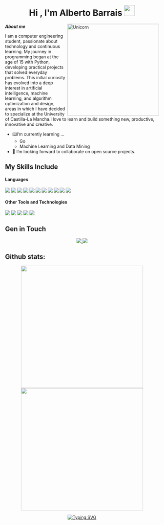 <h1 align="center"><b>Hi , I'm  Alberto Barrais </b><img src="https://media.giphy.com/media/hvRJCLFzcasrR4ia7z/giphy.gif" width="35"></h1>
<!--  -->
<img align="right" width=300px alt="Unicorn" src="https://media.giphy.com/media/QDjpIL6oNCVZ4qzGs7/giphy.gif?cid=790b76116t3xmoq3zb1ortqhuhu6rprnmt05j0ej8bc29seg&ep=v1_gifs_search&rid=giphy.gif&ct=g" />

***About me***

I am a computer engineering student, passionate about technology and continuous learning. My journey in programming began at the age of 15 with Python, developing practical projects that solved everyday problems. This initial curiosity has evolved into a deep interest in artificial intelligence, machine learning, and algorithm optimization and design, areas in which I have decided to specialize at the University of Castilla-La Mancha.I love to learn and build something new, productive, innovative and creative.
- ⌨️I’m currently learning ...
  - Go
  - Machine Learning and Data Mining
- 👐 I’m looking forward to collaborate on open source projects.
## My Skills Include

<h4> Languages </h4>
<span> 
  <img src= "https://img.shields.io/badge/go-%2300ADD8.svg?style=for-the-badge&logo=go&logoColor=white">
  <img src="https://img.shields.io/badge/python-3670A0?style=for-the-badge&logo=python&logoColor=ffdd54">
  <img src="https://img.shields.io/badge/HTML5-E34F26?style=for-the-badge&logo=html5&logoColor=white">
  <img src="https://img.shields.io/badge/CSS3-1572B6?style=for-the-badge&logo=css3&logoColor=white">
  <img src="https://img.shields.io/badge/JavaScript-F7DF1E?style=for-the-badge&logo=javascript&logoColor=black">
  <img src="https://img.shields.io/badge/astro-%232C2052.svg?style=for-the-badge&logo=astro&logoColor=white">
  <img src="https://img.shields.io/badge/Java-ED8B00?style=for-the-badge&logo=java&logoColor=white">
  <img src="https://img.shields.io/badge/C-00599C?style=for-the-badge&logo=c&logoColor=white">
  <img src= "https://img.shields.io/badge/c%23-%23239120.svg?style=for-the-badge&logo=csharp&logoColor=white">
  <img src="https://img.shields.io/badge/Haskell-blue?style=for-the-badge&logo=haskell&logoColor=white">
  <img src="https://img.shields.io/badge/Prolog-5e5086?style=for-the-badge&logo=prolog&logoColor=white">
  



</span>


<h4> Other Tools and Technologies </h4>
<span>
  <img src="https://img.shields.io/badge/Git-F05032?style=for-the-badge&logo=git&logoColor=white">
  <img src="https://img.shields.io/badge/Visual%20Studio%20Code-0078d7.svg?style=for-the-badge&logo=visual-studio-code&logoColor=white">
  <img src="https://img.shields.io/badge/docker-%230db7ed.svg?style=for-the-badge&logo=docker&logoColor=white">
  <img src="https://img.shields.io/badge/postgres-%23316192.svg?style=for-the-badge&logo=postgresql&logoColor=white">
  <img src="https://img.shields.io/badge/MySQL-00000F?style=for-the-badge&logo=mysql&logoColor=white">




</span>

## Gen in Touch
<div align="center">
<a href="mailto:albertobarraistrabajos@gmail.com">
  <img src="https://img.shields.io/badge/Gmail-D14836?style=for-the-badge&logo=gmail&logoColor=white">
</a>
 <a href= "https://www.linkedin.com/in/alberto-barrais-bellerin/">
    <img src="https://img.shields.io/badge/linkedin-%230077B5.svg?style=for-the-badge&logo=linkedin&logoColor=white">
 </a>
</div>

<h2>Github stats:</h2>

<div align="center">
  <a href="https://github.com/Elanza-48">
    <img src="https://github-readme-stats.vercel.app/api?username=alberto-is&show_icons=true&theme=tokyonight&hide_border=true&locale=en" width="400px">
  </a>
  <a href="https://github.com/Elanza-48">
    <img src="https://github-readme-streak-stats.herokuapp.com/?user=alberto-is&theme=material-palenight" width="400px">
  </a>
</div>

<div style="text-align: center;">
<p align="center">
<a href="https://git.io/typing-svg"><img src="https://readme-typing-svg.demolab.com?font=Fira+Code&pause=1000&color=9f00ffC&center=true&vCenter=true&random=false&width=435&lines=Data Science;Machine Learning" alt="Typing SVG" /></a>
</p>
</div>
